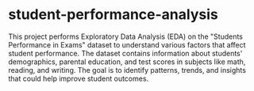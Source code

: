 # student-performance-analysis
This project performs Exploratory Data Analysis (EDA) on the "Students Performance in Exams" dataset to understand various factors that affect student performance. The dataset contains information about students' demographics, parental education, and test scores in subjects like math, reading, and writing. The goal is to identify patterns, trends, and insights that could help improve student outcomes.

